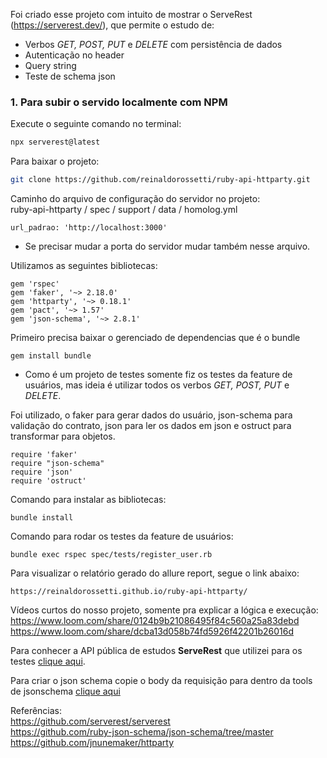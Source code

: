 Foi criado esse projeto com intuito de mostrar o ServeRest (https://serverest.dev/), que permite o estudo de:

- Verbos *GET, POST, PUT* e *DELETE* com persistência de dados
- Autenticação no header
- Query string
- Teste de schema json


### 1. Para subir o servido localmente com NPM

Execute o seguinte comando no terminal:  

```sh
npx serverest@latest
```

Para baixar o projeto:
```sh
git clone https://github.com/reinaldorossetti/ruby-api-httparty.git
```
Caminho do arquivo de configuração do servidor no projeto:  
ruby-api-httparty / spec / support / data / homolog.yml  
```
url_padrao: 'http://localhost:3000'
```
* Se precisar mudar a porta do servidor mudar também nesse arquivo.  

Utilizamos as seguintes bibliotecas:  
```
gem 'rspec'
gem 'faker', '~> 2.18.0'
gem 'httparty', '~> 0.18.1'
gem 'pact', '~> 1.57'
gem 'json-schema', '~> 2.8.1'
```

Primeiro precisa baixar o gerenciado de dependencias que é o bundle
```
gem install bundle
```

- Como é um projeto de testes somente fiz os testes da feature de usuários, mas ideia é utilizar todos os verbos *GET, POST, PUT* e *DELETE*.  

Foi utilizado, o faker para gerar dados do usuário, json-schema para validação do contrato, json para ler os dados em json e ostruct para transformar para objetos.  
```
require 'faker'
require "json-schema"
require 'json'
require 'ostruct'
```

Comando para instalar as bibliotecas:
```
bundle install
```

Comando para rodar os testes da feature de usuários:
```
bundle exec rspec spec/tests/register_user.rb
```
Para visualizar o relatório gerado do allure report, segue o link abaixo:
```
https://reinaldorossetti.github.io/ruby-api-httparty/
```

Vídeos curtos do nosso projeto, somente pra explicar a lógica e execução:
https://www.loom.com/share/0124b9b21086495f84c560a25a83debd
https://www.loom.com/share/dcba13d058b74fd5926f42201b26016d

Para conhecer a API pública de estudos **ServeRest** que utilizei para os testes [clique aqui](https://serverest.dev/).

Para criar o json schema copie o body da requisição para dentro da tools de jsonschema [clique aqui](https://www.jsonschema.net/home)

Referências:  
https://github.com/serverest/serverest  
https://github.com/ruby-json-schema/json-schema/tree/master  
https://github.com/jnunemaker/httparty  
